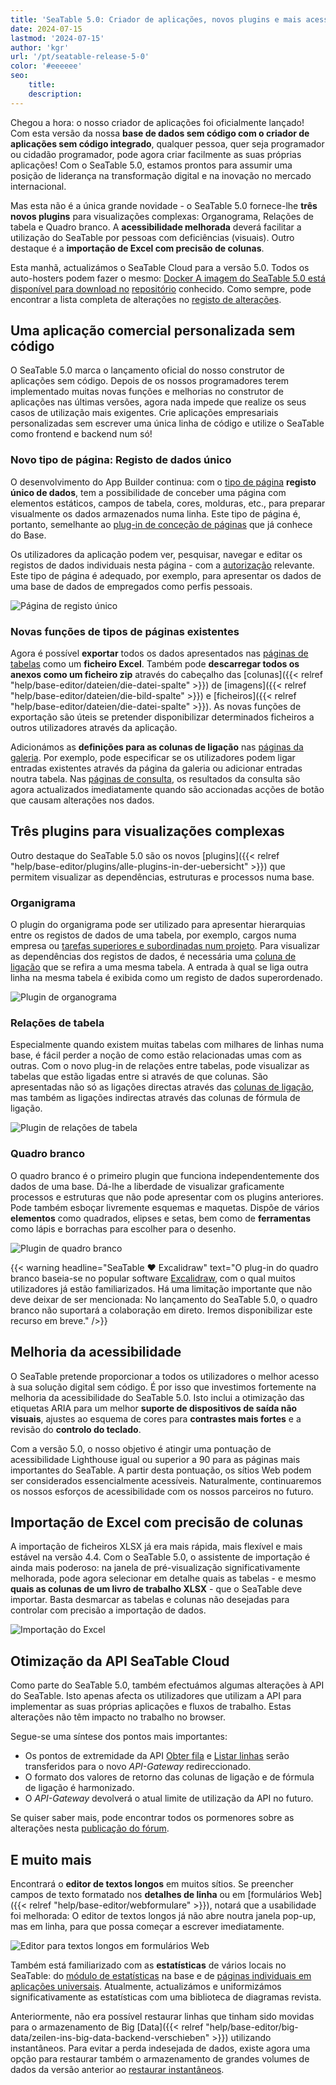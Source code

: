 ```yaml
---
title: 'SeaTable 5.0: Criador de aplicações, novos plugins e mais acessibilidade'
date: 2024-07-15
lastmod: '2024-07-15'
author: 'kgr'
url: '/pt/seatable-release-5-0'
color: '#eeeeee'
seo:
    title:
    description:
---
```


Chegou a hora: o nosso criador de aplicações foi oficialmente lançado! Com esta versão da nossa **base de dados sem código com o criador de aplicações sem código integrado**, qualquer pessoa, quer seja programador ou cidadão programador, pode agora criar facilmente as suas próprias aplicações! Com o SeaTable 5.0, estamos prontos para assumir uma posição de liderança na transformação digital e na inovação no mercado internacional.

Mas esta não é a única grande novidade - o SeaTable 5.0 fornece-lhe **três novos plugins** para visualizações complexas: Organograma, Relações de tabela e Quadro branco. A **acessibilidade melhorada** deverá facilitar a utilização do SeaTable por pessoas com deficiências (visuais). Outro destaque é a **importação de Excel com precisão de colunas**.

Esta manhã, actualizámos o SeaTable Cloud para a versão 5.0. Todos os auto-hosters podem fazer o mesmo: [Docker A imagem do SeaTable 5.0 está disponível para download no](https://hub.docker.com/r/seatable/seatable-enterprise) [repositório](https://hub.docker.com/r/seatable/seatable-enterprise) conhecido. Como sempre, pode encontrar a lista completa de alterações no [registo de alterações](https://seatable.io/pt/docs/changelog/version-5/).

## Uma aplicação comercial personalizada sem código

O SeaTable 5.0 marca o lançamento oficial do nosso construtor de aplicações sem código. Depois de os nossos programadores terem implementado muitas novas funções e melhorias no construtor de aplicações nas últimas versões, agora nada impede que realize os seus casos de utilização mais exigentes. Crie aplicações empresariais personalizadas sem escrever uma única linha de código e utilize o SeaTable como frontend e backend num só!

### Novo tipo de página: Registo de dados único

O desenvolvimento do App Builder continua: com o [tipo de página](https://seatable.io/pt/docs/universelle-apps/seitentypen-in-der-universellen-app/) **registo único de dados**, tem a possibilidade de conceber uma página com elementos estáticos, campos de tabela, cores, molduras, etc., para preparar visualmente os dados armazenados numa linha. Este tipo de página é, portanto, semelhante ao [plug-in de conceção de páginas](https://seatable.io/pt/docs/seitendesign-plugin/anleitung-zum-seitendesign-plugin/) que já conhece do Base.

Os utilizadores da aplicação podem ver, pesquisar, navegar e editar os registos de dados individuais nesta página - com a [autorização](https://seatable.io/pt/docs/universelle-apps/seitenberechtigungen-in-einer-universellen-app/) relevante. Este tipo de página é adequado, por exemplo, para apresentar os dados de uma base de dados de empregados como perfis pessoais.

![Página de registo único](Single-Record-Page-min.gif)

### Novas funções de tipos de páginas existentes

Agora é possível **exportar** todos os dados apresentados nas [páginas de tabelas](https://seatable.io/pt/docs/seitentypen-in-universellen-apps/tabellenseiten-in-universellen-apps/) como um **ficheiro Excel**. Também pode **descarregar todos os anexos como um ficheiro zip** através do cabeçalho das [colunas]({{< relref "help/base-editor/dateien/die-datei-spalte" >}}) de [imagens]({{< relref "help/base-editor/dateien/die-bild-spalte" >}}) e [ficheiros]({{< relref "help/base-editor/dateien/die-datei-spalte" >}}). As novas funções de exportação são úteis se pretender disponibilizar determinados ficheiros a outros utilizadores através da aplicação.

Adicionámos as **definições para as colunas de ligação** nas [páginas da galeria](https://seatable.io/pt/docs/seitentypen-in-universellen-apps/galerieseiten-in-universellen-apps/). Por exemplo, pode especificar se os utilizadores podem ligar entradas existentes através da página da galeria ou adicionar entradas noutra tabela. Nas [páginas de consulta](https://seatable.io/pt/docs/seitentypen-in-universellen-apps/abfrageseiten-in-universellen-apps/), os resultados da consulta são agora actualizados imediatamente quando são accionadas acções de botão que causam alterações nos dados.

## Três plugins para visualizações complexas

Outro destaque do SeaTable 5.0 são os novos [plugins]({{< relref "help/base-editor/plugins/alle-plugins-in-der-uebersicht" >}}) que permitem visualizar as dependências, estruturas e processos numa base.

### Organigrama

O plugin do organigrama pode ser utilizado para apresentar hierarquias entre os registos de dados de uma tabela, por exemplo, cargos numa empresa ou [tarefas superiores e subordinadas num projeto](https://seatable.io/pt/projektstrukturplan-vorlage/). Para visualizar as dependências dos registos de dados, é necessária uma [coluna de ligação](https://seatable.io/pt/docs/verknuepfungen/wie-man-tabellen-in-seatable-miteinander-verknuepft/) que se refira a uma mesma tabela. A entrada à qual se liga outra linha na mesma tabela é exibida como um registo de dados superordenado.

![Plugin de organograma](Organigramm-Plugin.png)

### Relações de tabela

Especialmente quando existem muitas tabelas com milhares de linhas numa base, é fácil perder a noção de como estão relacionadas umas com as outras. Com o novo plug-in de relações entre tabelas, pode visualizar as tabelas que estão ligadas entre si através de que colunas. São apresentadas não só as ligações directas através das [colunas de ligação](https://seatable.io/pt/docs/verknuepfungen/wie-man-tabellen-in-seatable-miteinander-verknuepft/), mas também as ligações indirectas através das colunas de fórmula de ligação.

![Plugin de relações de tabela](Table-Relationships-Plugin.png)

### Quadro branco

O quadro branco é o primeiro plugin que funciona independentemente dos dados de uma base. Dá-lhe a liberdade de visualizar graficamente processos e estruturas que não pode apresentar com os plugins anteriores. Pode também esboçar livremente esquemas e maquetas. Dispõe de vários **elementos** como quadrados, elipses e setas, bem como de **ferramentas** como lápis e borrachas para escolher para o desenho.

![Plugin de quadro branco](Whiteboard-Plugin.png)

{{< warning headline="SeaTable ♥ Excalidraw" text="O plug-in do quadro branco baseia-se no popular software [Excalidraw](https://plus.excalidraw.com/), com o qual muitos utilizadores já estão familiarizados. Há uma limitação importante que não deve deixar de ser mencionada: No lançamento do SeaTable 5.0, o quadro branco não suportará a colaboração em direto. Iremos disponibilizar este recurso em breve." />}}

## Melhoria da acessibilidade

O SeaTable pretende proporcionar a todos os utilizadores o melhor acesso à sua solução digital sem código. É por isso que investimos fortemente na melhoria da acessibilidade do SeaTable 5.0. Isto inclui a otimização das etiquetas ARIA para um melhor **suporte de dispositivos de saída não visuais**, ajustes ao esquema de cores para **contrastes mais fortes** e a revisão do **controlo do teclado**.

Com a versão 5.0, o nosso objetivo é atingir uma pontuação de acessibilidade Lighthouse igual ou superior a 90 para as páginas mais importantes do SeaTable. A partir desta pontuação, os sítios Web podem ser considerados essencialmente acessíveis. Naturalmente, continuaremos os nossos esforços de acessibilidade com os nossos parceiros no futuro.

## Importação de Excel com precisão de colunas

A importação de ficheiros XLSX já era mais rápida, mais flexível e mais estável na versão 4.4. Com o SeaTable 5.0, o assistente de importação é ainda mais poderoso: na janela de pré-visualização significativamente melhorada, pode agora selecionar em detalhe quais as tabelas - e mesmo **quais as colunas de um livro de trabalho XLSX** - que o SeaTable deve importar. Basta desmarcar as tabelas e colunas não desejadas para controlar com precisão a importação de dados.

![Importação do Excel](Excel-Import.gif)

## Otimização da API SeaTable Cloud

Como parte do SeaTable 5.0, também efectuámos algumas alterações à API do SeaTable. Isto apenas afecta os utilizadores que utilizam a API para implementar as suas próprias aplicações e fluxos de trabalho. Estas alterações não têm impacto no trabalho no browser.

Segue-se uma síntese dos pontos mais importantes:

- Os pontos de extremidade da API [Obter fila](https://api.seatable.com/reference/getrowdeprecated) e [Listar linhas](https://api.seatable.com/reference/listrowsdeprecated) serão transferidos para o novo _API-Gateway_ redireccionado.
- O formato dos valores de retorno das colunas de ligação e de fórmula de ligação é harmonizado.
- O _API-Gateway_ devolverá o atual limite de utilização da API no futuro.

Se quiser saber mais, pode encontrar todos os pormenores sobre as alterações nesta [publicação do fórum](https://forum.seatable.com/t/important-changes-to-api-and-seatable-cloud-with-version-5-0/4887).

## E muito mais

Encontrará o **editor de textos longos** em muitos sítios. Se preencher campos de texto formatado nos **detalhes de linha** ou em [formulários Web]({{< relref "help/base-editor/webformulare" >}}), notará que a usabilidade foi melhorada: O editor de textos longos já não abre noutra janela pop-up, mas em linha, para que possa começar a escrever imediatamente.

![Editor para textos longos em formulários Web](Long-text-editor-in-web-forms.png)

Também está familiarizado com as **estatísticas** de vários locais no SeaTable: do [módulo de estatísticas](https://seatable.io/pt/docs/statistiken-und-datenanalyse/anleitung-zum-statistik-modul/) na base e de [páginas individuais em aplicações universais](https://seatable.io/pt/docs/seitentypen-in-universellen-apps/individuelle-seiten-in-universellen-apps/). Atualmente, actualizámos e uniformizámos significativamente as estatísticas com uma biblioteca de diagramas revista.

Anteriormente, não era possível restaurar linhas que tinham sido movidas para o armazenamento de Big [Data]({{< relref "help/base-editor/big-data/zeilen-ins-big-data-backend-verschieben" >}}) utilizando instantâneos. Para evitar a perda indesejada de dados, existe agora uma opção para restaurar também o armazenamento de grandes volumes de dados da versão anterior ao [restaurar instantâneos](https://seatable.io/pt/docs/historie-und-versionen/wiederherstellung-eines-snapshots/).

